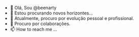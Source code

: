 - 👋 Olá, Sou @beenarty
- 👀 Estou procurando novos horizontes...
- 🌱 Atualmente, procuro por evolução pessoal e profissional. 
- 💞️ Procuro por colaborações. 
- 📫 How to reach me ...

<!---
beenarty/beenarty is a ✨ special ✨ repository because its `README.md` (this file) appears on your GitHub profile.
You can click the Preview link to take a look at your changes.
--->
